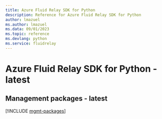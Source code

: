 ```yaml
---
title: Azure Fluid Relay SDK for Python
description: Reference for Azure Fluid Relay SDK for Python
author: lmazuel
ms.author: lmazuel
ms.data: 09/01/2023
ms.topic: reference
ms.devlang: python
ms.service: fluidrelay
---
```

# Azure Fluid Relay SDK for Python - latest

## Management packages - latest
[!INCLUDE [mgmt-packages](fluid-relay-mgmt-index.md)]